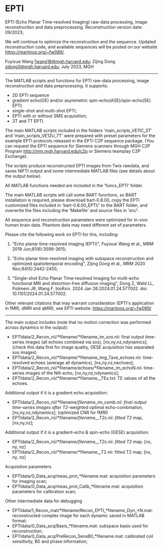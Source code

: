 # EPTI
EPTI (Echo Planar Time-resolved Imaging) raw-data processing, image reconstruction and data preprocessing.
Reconstruction version date: 09/2023; 

We will continue to optimize the reconstruction and the sequence. Updated reconstruction code, and available sequences will be posted on our website https://martinos.org/~fw089/.

Fuyixue Wang <fwang18@mgh.harvard.edu>; Zijing Dong <zdong3@mgh.harvard.edu>;  July 2023,  MGH

-------------------------------------------------------------------------------------------------------------
The MATLAB scripts and functions for EPTI raw-data processing, image reconstruction and data preprocessing.
It supports:
- 2D EPTI sequence
- gradient echo(GE) and/or asymmetric spin-echo(ASE)/spin-echo(SE) EPTI;
- single-shot and multi-shot EPTI;
- EPTI with or without SMS acquisition;
- 3T and 7T EPTI.

The main MATLAB scripts included in the folders 'main_scripts_VE11C_3T' and 'main_scripts_VE12U_7T' were prepared with preset parameters for the example EPTI protocols released in the EPTI C2P sequence package. (You can request the EPTI sequence for Siemens scanners through MGH C2P Program http://nmr.mgh.harvard.edu/c2p or Siemens teamplay C2P Exchange).

The scripts produce reconstructed EPTI images from Twix rawdata, and saves NIFTI output and some intermediate MATLAB files (see details about the output below).

All MATLAB functions needed are included in the 'funcs_EPTI' folder.

The main MATLAB scripts will call some BART functions, so BART installation is required, please download bart-0.8.00, copy the EPTI customized files included in 'bart-0.8.00_EPTI/' to the BART folder, and overwrite the files including the 'Makefile' and source files in 'src/'.

All sequence and reconstruction parameters were optimized for in-vivo human brain data. Phantom data may need different set of parameters.


Please cite the following work on EPTI for this, including: 

1. "Echo planar time-resolved imaging (EPTI)", Fuyixue Wang et al., MRM 2019 Jun;81(6):3599-3615;

2. "Echo planar time-resolved imaging with subspace reconstruction and optimized spatiotemporal encoding", Zijing Dong et al., MRM 2020 Nov;84(5):2442-2455;

3. "Single-shot Echo Planar Time‐resolved Imaging for multi-echo functional MRI and distortion-free diffusion imaging", Dong Z, Wald LL, Polimeni JR, Wang F. bioRxiv. 2024 Jan 26:2024.01.24.577002. doi: 10.1101/2024.01.24.577002.

Other relevant citations that may warrant consideration (EPTI's application in fMRI, dMRI and qMRI), see EPTI website: https://martinos.org/~fw089/


-----------------------------------------------------------------------------------------------------
The main output includes (note that no motion correction was performed across dynamics in the output):
- EPTIdata/2_Recon_nii/*filename/*filename_im_sos.nii: final output time-series images (all echoes combined via sos), [nx,ny,nz,ndynamics]; (check this data first for image quality, GESE acquisition has separated sos images)
- EPTIdata/2_Recon_nii/*filename/*filename_img_Tave_echoes.nii: time-resolved echoes (average all dynamics), [nx,ny,nz,nechoes];
- EPTIdata/2_Recon_nii/*filename/echoes/*filename_im_echoN.nii: time-series images of the Nth echo, [nx,ny,nz,ndynamics];
- EPTIdata/2_Recon_nii/*filename/*filename__TEs.txt: TE values of all the echoes.

Additional output if it is a gradient echo acquisition:
- EPTIdata/2_Recon_nii/*filename/*filename_im_comb.nii: final output time-series images after T2*-weighted optimal echo-combination, [nx,ny,nz,ndynamics]; (optimized CNR for fMRI)
- EPTIdata/2_Recon_nii/*filename/*filename__T2s.nii: fitted T2* map, [nx,ny,nz];

Additional output if it is a gradient-echo & spin-echo (GESE) acquisition:
- EPTIdata/2_Recon_nii/*filename/*filename__T2s.nii: fitted T2* map; [nx, ny, nz]
- EPTIdata/2_Recon_nii/*filename/*filename__T2.nii: fitted T2 map; [nx, ny, nz]

Acquisition parameters
- EPTIdata/0_Data_acq/meas_prot_*filename.mat: acquisition parameters for imaging scan;
- EPTIdata/0_Data_acq/meas_prot_Calib_*filename.mat: acquisition parameters for calibration scan;

Other intermediate data for debugging
- EPTIdata/1_Recon_mat/*filename/Recon_EPTI_*filename_Dyn_*N.mat: reconstructed complex image for each dynamic saved in MATLAB format;
- EPTIdata/0_Data_acq/Basis_*filename.mat: subspace basis used for reconstruction;
- EPTIdata/0_Data_acq/PreRecon_SensB0_*filename.mat: calibrated coil sensitivity, B0 and phase information;

